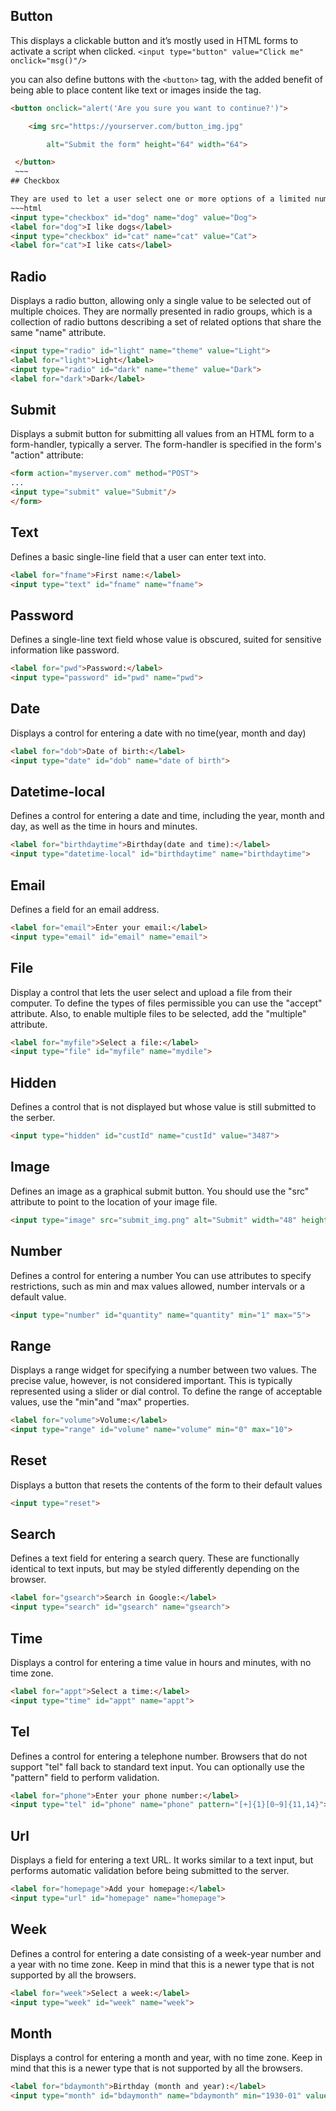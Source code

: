 
## Button

This displays a clickable button and it’s mostly used in HTML forms to activate a script when clicked.
`<input type="button" value="Click me" onclick="msg()"/>`

you can also define buttons with the `<button>` tag, with the added benefit of being able to place content like text or images inside the tag.
~~~html
<button onclick="alert('Are you sure you want to continue?')"> 

    <img src="https://yourserver.com/button_img.jpg" 

        alt="Submit the form" height="64" width="64">

 </button>
 ~~~
## Checkbox 

They are used to let a user select one or more options of a limited number of choices.
~~~html
<input type="checkbox" id="dog" name="dog" value="Dog">
<label for="dog">I like dogs</label>
<input type="checkbox" id="cat" name="cat" value="Cat">
<label for="cat">I like cats</label>
~~~

## Radio

Displays a radio button, allowing only a single value to be selected out of multiple choices. They are normally presented in radio groups, which is a collection of radio buttons describing a set of related options that share the same "name" attribute.
~~~html
<input type="radio" id="light" name="theme" value="Light">
<label for="light">Light</label>
<input type="radio" id="dark" name="theme" value="Dark">
<label for="dark">Dark</label>
~~~

## Submit

Displays a submit button for submitting all values from an HTML form to a form-handler, typically a server. The form-handler is specified in the form's "action" attribute:
~~~html
<form action="myserver.com" method="POST">
...
<input type="submit" value="Submit"/>
</form>
~~~

## Text

Defines a basic single-line field that a user can enter text into.
~~~html
<label for="fname">First name:</label>
<input type="text" id="fname" name="fname">
~~~

## Password

Defines a single-line text field whose value is obscured, suited for sensitive information like password.
~~~html
<label for="pwd">Password:</label>
<input type="password" id="pwd" name="pwd">
~~~

## Date

Displays a control for entering a date with no time(year, month and day)
~~~html
<label for="dob">Date of birth:</label>
<input type="date" id="dob" name="date of birth">
~~~

## Datetime-local

Defines a control for entering a date and time, including the year, month and day, as well as the time in hours and minutes.
~~~html
<label for="birthdaytime">Birthday(date and time):</label>
<input type="datetime-local" id="birthdaytime" name="birthdaytime">
~~~

## Email

Defines a field for an email address.
~~~html
<label for="email">Enter your email:</label>
<input type="email" id="email" name="email">
~~~

## File

Display a control that lets the user select and upload a file from their computer.
To define the types of files permissible you can use the "accept" attribute. 
Also, to enable multiple files to be selected, add the "multiple" attribute.

~~~html
<label for="myfile">Select a file:</label>
<input type="file" id="myfile" name="mydile">
~~~

## Hidden

Defines a control that is not displayed but whose value is still submitted to the serber.
~~~ html
<input type="hidden" id="custId" name="custId" value="3487">
~~~

## Image

Defines an image as a graphical submit button. You should use the "src" attribute to point to the location of your image file.
~~~html
<input type="image" src="submit_img.png" alt="Submit" width="48" height="48">
~~~

## Number

Defines a control for entering a number
You can use attributes to specify restrictions, such as min and max values allowed, number intervals or a default value.
~~~html
<input type="number" id="quantity" name="quantity" min="1" max="5">
~~~

## Range

Displays a range widget for specifying a number between two values.
The precise value, however, is not considered important. 
This is typically represented using a slider or dial control.
To define the range of acceptable values, use the "min"and "max" properties.
~~~html
<label for="volume">Volume:</label>
<input type="range" id="volume" name="volume" min="0" max="10">
~~~

## Reset

Displays a button that resets the contents of the form to their default values
~~~html
<input type="reset">
~~~

## Search

Defines a text field for entering a search query. These are functionally identical to text inputs, but may be styled differently depending on the browser.
~~~html
<label for="gsearch">Search in Google:</label>
<input type="search" id="gsearch" name="gsearch">
~~~

## Time

Displays a control for entering a time value in hours and minutes, with no time zone.
~~~html
<label for="appt">Select a time:</label>
<input type="time" id="appt" name="appt">
~~~

## Tel

Defines a control for entering a telephone number. Browsers that do not support "tel" fall back to standard text input.
You can optionally use the "pattern" field to perform validation.
~~~html
<label for="phone">Enter your phone number:</label>
<input type="tel" id="phone" name="phone" pattern="[+]{1}[0~9]{11,14}">
~~~

## Url

Displays a field for entering a text URL. It works similar to a text input, but performs automatic validation before being submitted to the server.
~~~html
<label for="homepage">Add your homepage:</label>
<input type="url" id="homepage" name="homepage">
~~~

## Week

Defines a control for entering a date consisting of a week-year number and a year with no time zone. Keep in mind that this is a newer type that is not supported by all the browsers.
~~~html
<label for="week">Select a week:</label>
<input type="week" id="week" name="week">
~~~

## Month

Displays a control for entering a month and year, with no time zone. Keep in mind that this is a newer type that is not supported by all the browsers.
~~~html
<label for="bdaymonth">Birthday (month and year):</label>
<input type="month" id="bdaymonth" name="bdaymonth" min="1930-01" value="2000-01">
~~~
